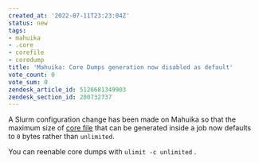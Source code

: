 ```yaml
---
created_at: '2022-07-11T23:23:04Z'
status: new
tags:
- mahuika
- .core
- corefile
- coredump
title: 'Mahuika: Core Dumps generation now disabled as default'
vote_count: 0
vote_sum: 0
zendesk_article_id: 5126681349903
zendesk_section_id: 200732737
---
```


A Slurm configuration change has been made on Mahuika so that the 
maximum size of [core
file](https://support.nesi.org.nz/hc/en-gb/articles/360001584875-What-is-a-core-file-) that
can be generated inside a job now defaults to `0` bytes rather
than `unlimited`. 

You can reenable core dumps with `ulimit -c unlimited` .
